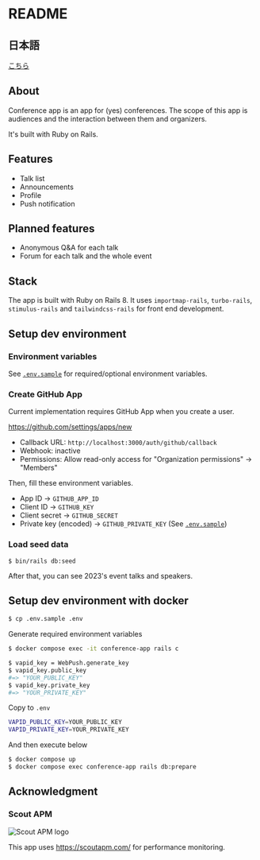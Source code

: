 # README

## 日本語

[こちら](README_ja.md)

## About

Conference app is an app for (yes) conferences. The scope of this app is audiences and the interaction between them and organizers.

It's built with Ruby on Rails.

## Features

* Talk list
* Announcements
* Profile
* Push notification

## Planned features

* Anonymous Q&A for each talk
* Forum for each talk and the whole event

## Stack

The app is built with Ruby on Rails 8. It uses `importmap-rails`, `turbo-rails`, `stimulus-rails` and `tailwindcss-rails` for front end development.

## Setup dev environment
### Environment variables
See [`.env.sample`](.env.sample) for required/optional environment variables.

### Create GitHub App
Current implementation requires GitHub App when you create a user.

<https://github.com/settings/apps/new>

* Callback URL: `http://localhost:3000/auth/github/callback`
* Webhook: inactive
* Permissions: Allow read-only access for "Organization permissions" -> "Members"

Then, fill these environment variables.

* App ID -> `GITHUB_APP_ID`
* Client ID -> `GITHUB_KEY`
* Client secret -> `GITHUB_SECRET`
* Private key (encoded) -> `GITHUB_PRIVATE_KEY` (See [`.env.sample`](.env.sample))

### Load seed data

```shell
$ bin/rails db:seed
```

After that, you can see 2023's event talks and speakers.

## Setup dev environment with docker
```bash
$ cp .env.sample .env
```

Generate required environment variables
```bash
$ docker compose exec -it conference-app rails c

$ vapid_key = WebPush.generate_key
$ vapid_key.public_key
#=> "YOUR_PUBLIC_KEY"
$ vapid_key.private_key
#=> "YOUR_PRIVATE_KEY"
```

Copy to `.env`
```bash
VAPID_PUBLIC_KEY=YOUR_PUBLIC_KEY
VAPID_PRIVATE_KEY=YOUR_PRIVATE_KEY
```

And then execute below
```bash
$ docker compose up
$ docker compose exec conference-app rails db:prepare
```

## Acknowledgment
### Scout APM

![Scout APM logo](https://github.com/kaigionrails/conference-app/assets/4487291/7c300827-25ad-4fde-9f04-54a6419a3b61)

This app uses <https://scoutapm.com/> for performance monitoring.
